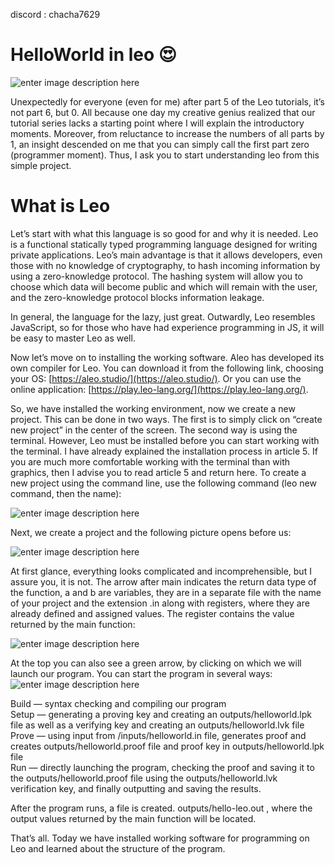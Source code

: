 discord : chacha7629
# HelloWorld in leo 😍

![enter image description here](https://miro.medium.com/v2/resize:fit:828/format:webp/1*ooKP0GZpCIpFzUPqR8u43w.png)

Unexpectedly for everyone (even for me) after part 5 of the Leo tutorials, it’s not part 6, but 0. All because one day my creative genius realized that our tutorial series lacks a starting point where I will explain the introductory moments. Moreover, from reluctance to increase the numbers of all parts by 1, an insight descended on me that you can simply call the first part zero (programmer moment). Thus, I ask you to start understanding leo from this simple project.


# What is Leo

Let’s start with what this language is so good for and why it is needed. Leo is a functional statically typed programming language designed for writing private applications. Leo’s main advantage is that it allows developers, even those with no knowledge of cryptography, to hash incoming information by using a zero-knowledge protocol. The hashing system will allow you to choose which data will become public and which will remain with the user, and the zero-knowledge protocol blocks information leakage.

In general, the language for the lazy, just great. Outwardly, Leo resembles JavaScript, so for those who have had experience programming in JS, it will be easy to master Leo as well.

Now let’s move on to installing the working software. Aleo has developed its own compiler for Leo. You can download it from the following link, choosing your OS: [https://aleo.studio/](https://aleo.studio/). Or you can use the online application: [https://play.leo-lang.org/](https://play.leo-lang.org/).

So, we have installed the working environment, now we create a new project. This can be done in two ways. The first is to simply click on “create new project” in the center of the screen. The second way is using the terminal. However, Leo must be installed before you can start working with the terminal. I have already explained the installation process in article 5. If you are much more comfortable working with the terminal than with graphics, then I advise you to read article 5 and return here. To create a new project using the command line, use the following command (leo new command, then the name):

![enter image description here](https://imageupload.io/ib/lScDrZmrj9NGGEY_1699103988.png)

Next, we create a project and the following picture opens before us:

![enter image description here](https://imageupload.io/ib/WT7uDGGtz5VH7lW_1699104091.webp)

At first glance, everything looks complicated and incomprehensible, but I assure you, it is not. The arrow after main indicates the return data type of the function, a and b are variables, they are in a separate file with the name of your project and the extension .in along with registers, where they are already defined and assigned values. The register contains the value returned by the main function:

![enter image description here](https://imageupload.io/ib/cx2xMvc1xEHoPhU_1699104263.webp)

At the top you can also see a green arrow, by clicking on which we will launch our program. You can start the program in several ways:
![enter image description here](https://imageupload.io/ib/0eD7snqivlGVSHp_1699104379.webp)

Build — syntax checking and compiling our program  
Setup — generating a proving key and creating an outputs/helloworld.lpk file as well as a verifying key and creating an outputs/helloworld.lvk file  
Prove — using input from /inputs/helloworld.in file, generates proof and creates outputs/helloworld.proof file and proof key in outputs/helloworld.lpk file  
Run — directly launching the program, checking the proof and saving it to the outputs/helloworld.proof file using the outputs/helloworld.lvk verification key, and finally outputting and saving the results.

After the program runs, a file is created. outputs/hello-leo.out , where the output values ​​returned by the main function will be located.

That’s all. Today we have installed working software for programming on Leo and learned about the structure of the program.

